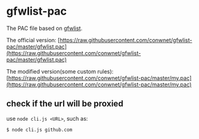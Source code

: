 # gfwlist-pac

The PAC file based on [gfwlist](https://github.com/gfwlist/gfwlist).

The official version: [https://raw.githubusercontent.com/conwnet/gfwlist-pac/master/gfwlist.pac](https://raw.githubusercontent.com/conwnet/gfwlist-pac/master/gfwlist.pac)

The modified version(some custom rules): [https://raw.githubusercontent.com/conwnet/gfwlist-pac/master/my.pac](https://raw.githubusercontent.com/conwnet/gfwlist-pac/master/my.pac)

## check if the url will be proxied

use `node cli.js <URL>`, such as:

```shell
$ node cli.js github.com
```
